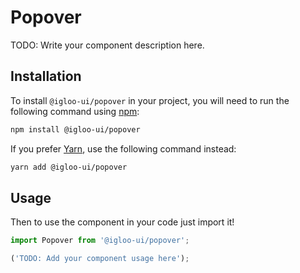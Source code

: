 # Popover

TODO: Write your component description here.

  <ReferenceLinks />

## Installation

To install `@igloo-ui/popover` in your project, you will need to run the following command using [npm](https://www.npmjs.com/):

```bash
npm install @igloo-ui/popover
```

If you prefer [Yarn](https://classic.yarnpkg.com/en/), use the following command instead:

```bash
yarn add @igloo-ui/popover
```

## Usage

Then to use the component in your code just import it!

```jsx
import Popover from '@igloo-ui/popover';

('TODO: Add your component usage here');
```
